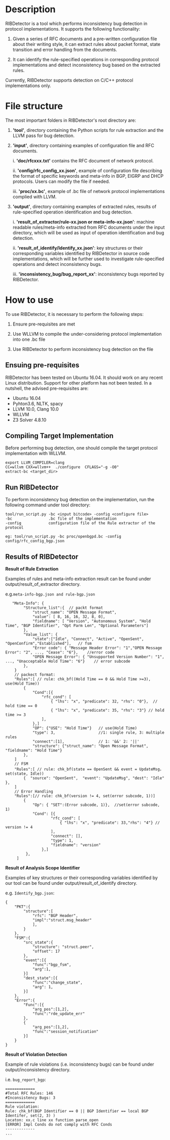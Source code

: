 # Description

RIBDetector is a tool which performs inconsistency bug detection in protocol implementations. It supports the following functionality:

1. Given a series of RFC documents and a pre-written configuration file about their writing style, it can extract rules about packet format, state transition and error handling from the documents.

2. It can identify the rule-specified operations in corresponding protocol implementations and detect inconsistency bug based on the extracted rules.

Currently, RIBDetector supports detection on C/C++ protocol implementations only.

# File structure
The most important folders in RIBDetector's root directory are:

1. **'tool'**, directory containing the Python scripts for rule extraction and the LLVM pass for bug detection.

2. **'input'**, directory containing examples of configuration file and RFC documents. 

    i. **'doc/rfcxxx.txt'** contains the RFC document of network protocol. 
    
    ii. **'config/rfc_config_xx.json'**, example of configuration file describing the format of specific keywords and meta-info in BGP, EIGRP and DHCP protocols. Users can modify the file if needed.   
    
    iii. **'proc/xx.bc'**, example of  .bc file of network protocol implementations complied with LLVM.


3. **'output'**, directory containing examples of extracted rules, results of rule-specified operation identification and bug detection.

	i. **'result_of_extractor/rule-xx.json or meta-info-xx.json'**: machine readable rules/meta-info extracted from RFC documents under the input directory, which will be used as input of operation identification and bug detection.

	
    ii. **'result_of_identify/Identify_xx.json'**: key structures or their corresponding variables identified by RIBDetector in source code implementations, which will be further used to investigate rule-specified operations and detect inconsistency bugs.     
   
    iii. **'inconsistency_bug/bug_report_xx'**: inconsistency bugs reported by RIBDetector.
# How to use

To use RIBDetector, it is necessary to perform the following steps:

1. Ensure pre-requisites are met

3. Use WLLVM to compile the under-considering protocol implementation into one .bc file

4. Use RIBDetector to perform inconsistency bug detection on the file

## Ensuing pre-requisites

RIBDetector has been tested on Ubuntu 16.04. It should work on any recent Linux distribution. Support for other platform has not been tested. In a nutshell, the advised pre-requisites are:
* Ubuntu 16.04 
* Pyhton3.6, NLTK, spacy 
* LLVM 10.0, Clang 10.0
* WLLVM
* Z3 Solver 4.8.10

## Compiling Target Implementation

Before performing bug detection, one should compile the target protocol implementation with WLLVM.

```
export LLVM_COMPILER=clang
CC=wllvm CXX=wllvm++  ./configure  CFLAGS="-g -O0"
extract-bc <target_dir> 
```

## Run RIBDetector

To  perform inconsistency bug detection on the implementation, run the following command under tool directory:

```
tool/run_script.py -bc <input bitcode> -config <configure file> 
-bc                .bc file of the implementation
-config            configuration file of the Rule extractor of the protocol  

eg: tool/run_script.py -bc proc/openbgpd.bc -config config/rfc_config_bgp.json
```

## Results of RIBDetector

**Result of Rule Extraction**

Examples of rules and meta-info extraction result can be found under output/result_of_extractor directory.

e.g.`meta-info-bgp.json and rule-bgp.json`

```
   "Meta-Info": {
        "Structure_list":{  // packt format
            "struct_name": "OPEN Message Format",
            "value": [ 8, 16, 16, 32, 8, 0],
            "fieldname": [ "Version", "Autonomous System", "Hold Time", "BGP Identifier", "Opt Parm Len", "Optional Parameters"]
        },
        "Value_list": {
            "state":["Idle", "Connect", "Active", "OpenSent", "OpenConfirm","Established"],   // fsm
            "Error code": { "Message Header Error": "1","OPEN Message Error": "2", ..., "Cease": "6"},    //error code      
            "OPEN Message Error": { "Unsupported Version Number": "1", ..., "Unacceptable Hold Time": "6"}    // error subcode
        },
    }
    // packect format:
    "Rules":[ // rule: chk_bf((Hold Time == 0 && Hold Time >=3), use(Hold Time))
        {
            "Cond":[{
                "rfc_cond": [
                    { "lhs": "x", "predicate": 32, "rhs": "0"},  // hold time == 0
                    { "lhs": "x", "predicate": 35, "rhs": "3"} // hold time >= 3 
                ],
            },]
            "OP": {"USE": "Hold Time"}   // use(Hold Time)
            "type": 3,                   //1: single rule, 3: multiple rules
            "connect":[1],               // 1: '&&' 2: '||'
            "structure": {"struct_name": "Open Message Format", "fieldname": "Hold Time"}    
        },
    ]
    // FSM
    "Rules":[ // rule: chk_bf(state == OpenSent && event = UpdateMsg，set(state, Idle))
        {  "source": "OpenSent",  "event": "UpdateMsg", "dest": "Idle" },  
    ]
    // Error Handling
    "Rules":[// rule: chk_bf(version != 4, set(error subcode, 1))]
        {
            "Op": { "SET":(Error subcode, 1)},  //set(error subcode, 1)
            "Cond": [{
                    "rfc_cond": [
                        { "lhs": "x", "predicate": 33,"rhs": "4"} // version != 4
                    ],
                    "connect": [],
                    "type": 1,
                    "fieldname": "version"
                },]
         },
     ]
```

**Result of Analysis Scope Identifier**

Examples of key structures or their corresponding variables identified by our tool can be found under output/result_of_identify directory. 

e.g. `Identify_bgp.json`:

```
{
    "PKT":{
        "structure":[
            "rfc": "BGP Header",
            "impl":"struct.msg_header"
            ],
        }
    },
    "FSM":{
        "src_state":{
            "structure": "struct.peer", 
            "offset": 17
        },
        "event":[{
            "func":"bgp_fsm",
            "arg":1,
        }]
        "dest_state":[{
            "func":"change_state",
            "arg": 1,
        }]
    },
    "Error":{
        "Func":[{
            "arg_pos":[1,2],
            "func":"rde_update_err"
        },
        {
            "arg_pos":[1,2],
            "func":"session_notification"
        }]
    }
}

```

**Result of Violation Detection**

Example of rule violations (i.e. inconsistency bugs) can be found under output/inconsistency directory.

i.e. `bug_report_bgp`:

```
=============
#Total RFC Rules: 146 
#Inconsistency Bugs: 3
=============
Rule violation:
Rule: chk_bf(BGP Identifier == 0 || BGP Identifier == local BGP Identifer, set(2, 3) )
Locaton: xx.c line xx function parse_open
[ERROR] Impl Conds do not comply with RFC Conds
-------------
...
```
